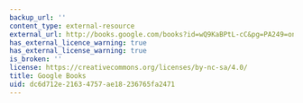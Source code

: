 ```yaml
---
backup_url: ''
content_type: external-resource
external_url: http://books.google.com/books?id=wQ9KaBPtL-cC&pg=PA249=onepage
has_external_licence_warning: true
has_external_license_warning: true
is_broken: ''
license: https://creativecommons.org/licenses/by-nc-sa/4.0/
title: Google Books
uid: dc6d712e-2163-4757-ae18-236765fa2471
---
```

